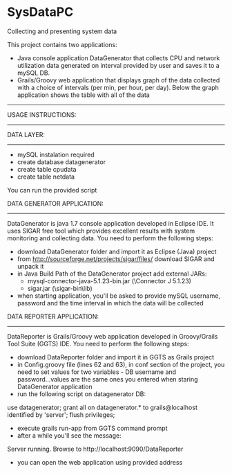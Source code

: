 SysDataPC
=========

Collecting and presenting system data

This project contains two applications:
 - Java console application DataGenerator that collects CPU and network utilization data generated on interval provided by user and saves it to a mySQL DB.
 - Grails/Groovy web application that displays graph of the data collected with a choice of intervals (per min, per hour, per day).
   Below the graph application shows the table with all of the data
   
***************************
USAGE INSTRUCTIONS:
***************************


DATA LAYER:
***************************

 - mySQL instalation required
 - create database datagenerator
 - create table cpudata
 - create table netdata


You can run the provided script



DATA GENERATOR APPLICATION:
***************************

DataGenerator is java 1.7 console application developed in Eclipse IDE. It uses SIGAR free tool which provides excellent results with system monitoring and collecting data.
You need to perform the following steps:
 - download DataGenerator folder and import it as Eclipse (Java) project
 - from http://sourceforge.net/projects/sigar/files/ download SIGAR and unpack it
 - in Java Build Path of the DataGenerator project add external JARs:
   - mysql-connector-java-5.1.23-bin.jar (<installation path>\Connector J 5.1.23\)
   - sigar.jar (\sigar-bin\lib\)
 - when starting application, you'll be asked to provide mySQL username, password and the time interval in which the data will be collected



DATA REPORTER APPLICATION:
***************************

DataReporter is Grails/Groovy web application developed in Groovy/Grails Tool Suite (GGTS) IDE.
You need to perform the following steps:
 - download DataReporter folder and import it in GGTS as Grails project
 - in Config.groovy file (lines 62 and 63), in conf section of the project, you need to set values for two variables - DB username and password...values are the same ones you entered when staring DataGenerator application
 - run the following script on datagenerator DB:

use datagenerator;
grant all on datagenerator.* to grails@localhost identified by 'server';
flush privileges;

 - execute grails run-app from GGTS command prompt
 - after a while you'll see the message:

Server running. Browse to http://localhost:9090/DataReporter

 - you can open the web application using provided address